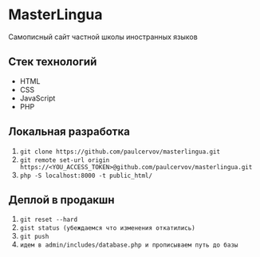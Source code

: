 # MasterLingua
Самописный сайт частной школы иностранных языков

## Стек технологий
* HTML
* CSS
* JavaScript
* PHP

## Локальная разработка
1. `git clone https://github.com/paulcervov/masterlingua.git`
2. `git remote set-url origin https://<YOU_ACCESS_TOKEN>@github.com/paulcervov/masterlingua.git`
3. `php -S localhost:8000 -t public_html/`
   
## Деплой в продакшн
1. `git reset --hard`
2. `gist status (убеждаемся что изменения откатились)`
3. `git push`
4. `идем в admin/includes/database.php и прописываем путь до базы`
